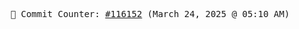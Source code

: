 <p align="center">
    <samp>
        📮 Commit Counter: <a href="https://github.com/Javascript-void0/Javascript-void0/commits/main">#116152</a> (March 24, 2025 @ 05:10 AM)
    </samp>
</p>